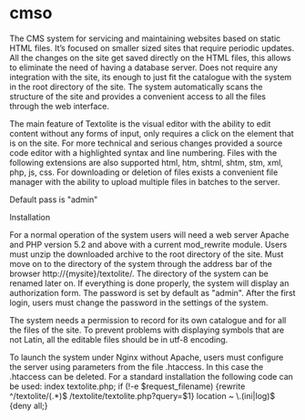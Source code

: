 # cmso
The CMS system for servicing and maintaining websites based on static HTML files. It’s focused on smaller sized sites that require periodic updates. All the changes on the site get saved directly on the HTML files, this allows to eliminate the need of having a database server. Does not require any integration with the site, its enough to just fit the catalogue with the system in the root directory of the site. The system automatically scans the structure of the site and provides a convenient access to all the files through the web interface.

The main feature of Textolite is the visual editor with the ability to edit content without any forms of input, only requires a click on the element that is on the site. For more technical and serious changes provided a source code editor with a highlighted syntax and line numbering. Files with the following extensions are also supported html, htm, shtml, shtm, stm, xml, php, js, css. For downloading or deletion of files exists a convenient file manager with the ability to upload multiple files in batches to the server.

Default pass is "admin"

Installation

For a normal operation of the system users will need a web server Apache and PHP version 5.2 and above with a current mod_rewrite module. Users must unzip the downloaded archive to the root directory of the site. Must move on to the directory of the system through the address bar of the browser http://{mysite}/textolite/. The directory of the system can be renamed later on. If everything is done properly, the system will display an authorization form. The password is set by default as "admin". After the first login, users must change the password in the settings of the system.

The system needs a permission to record for its own catalogue and for all the files of the site. To prevent problems with displaying symbols that are not Latin, all the editable files should be in utf-8 encoding.

To launch the system under Nginx without Apache, users must configure the server using parameters from the file .htaccess. In this case the .htaccess can be deleted. For a standard installation the following code can be used:
index textolite.php;
if (!-e $request_filename) {rewrite ^/textolite/(.*)$ /textolite/textolite.php?query=$1}
location ~ \.(ini|log)$ {deny all;}
